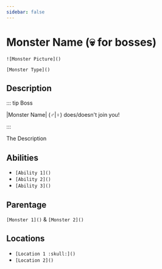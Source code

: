 ```yaml
---
sidebar: false
---
```

# Monster Name (:skull: for bosses)

`![Monster Picture]()`

`[Monster Type]()`

## Description

::: tip Boss

|Monster Name| (♂️|♀️) does/doesn't join you!

:::

The Description

## Abilities

- `[Ability 1]()`
- `[Ability 2]()`
- `[Ability 3]()`

## Parentage

`[Monster 1]()` & `[Monster 2]()`

## Locations

- `[Location 1 :skull:]()`
- `[Location 2]()`